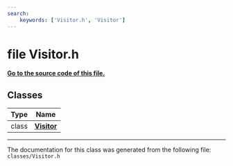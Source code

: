 ```yaml
---
search:
    keywords: ['Visitor.h', 'Visitor']
---
```


# file Visitor.h

**[Go to the source code of this file.](_visitor_8h_source.md)**
## Classes

|Type|Name|
|-----|-----|
|class|[**Visitor**](class_visitor.md)|




----------------------------------------
The documentation for this class was generated from the following file: `classes/Visitor.h`
